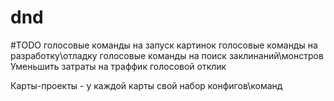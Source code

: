 # dnd

#TODO
голосовые команды на запуск картинок
голосовые команды на разработку\отладку
голосовые команды на поиск заклинаний\монстров
Уменьшить затраты на траффик
голосовой отклик

Карты-проекты - у каждой карты свой набор конфигов\команд